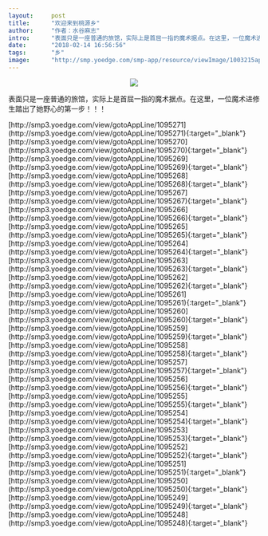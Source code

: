 ```yaml
---
layout:     post
title:      "欢迎来到桃源乡"
author:     "作者：水谷麻志"
intro:      "表面只是一座普通的旅馆，实际上是首屈一指的魔术据点。在这里，一位魔术进修生踏出了她野心的第一步！！！"
date:       "2018-02-14 16:56:56"
tags:       "乡"
image:      "http://smp.yoedge.com/smp-app/resource/viewImage/1003215appline.png"
---
```

<div style="text-align: center">
<p><img src="http://smp.yoedge.com/smp-app/resource/viewImage/1003215appline.png"/></p>
</div>
<p class="post-meta">
<span>表面只是一座普通的旅馆，实际上是首屈一指的魔术据点。在这里，一位魔术进修生踏出了她野心的第一步！！！</span>
</p>
[http://smp3.yoedge.com/view/gotoAppLine/1095271](http://smp3.yoedge.com/view/gotoAppLine/1095271){:target="_blank"}
[http://smp3.yoedge.com/view/gotoAppLine/1095270](http://smp3.yoedge.com/view/gotoAppLine/1095270){:target="_blank"}
[http://smp3.yoedge.com/view/gotoAppLine/1095269](http://smp3.yoedge.com/view/gotoAppLine/1095269){:target="_blank"}
[http://smp3.yoedge.com/view/gotoAppLine/1095268](http://smp3.yoedge.com/view/gotoAppLine/1095268){:target="_blank"}
[http://smp3.yoedge.com/view/gotoAppLine/1095267](http://smp3.yoedge.com/view/gotoAppLine/1095267){:target="_blank"}
[http://smp3.yoedge.com/view/gotoAppLine/1095266](http://smp3.yoedge.com/view/gotoAppLine/1095266){:target="_blank"}
[http://smp3.yoedge.com/view/gotoAppLine/1095265](http://smp3.yoedge.com/view/gotoAppLine/1095265){:target="_blank"}
[http://smp3.yoedge.com/view/gotoAppLine/1095264](http://smp3.yoedge.com/view/gotoAppLine/1095264){:target="_blank"}
[http://smp3.yoedge.com/view/gotoAppLine/1095263](http://smp3.yoedge.com/view/gotoAppLine/1095263){:target="_blank"}
[http://smp3.yoedge.com/view/gotoAppLine/1095262](http://smp3.yoedge.com/view/gotoAppLine/1095262){:target="_blank"}
[http://smp3.yoedge.com/view/gotoAppLine/1095261](http://smp3.yoedge.com/view/gotoAppLine/1095261){:target="_blank"}
[http://smp3.yoedge.com/view/gotoAppLine/1095260](http://smp3.yoedge.com/view/gotoAppLine/1095260){:target="_blank"}
[http://smp3.yoedge.com/view/gotoAppLine/1095259](http://smp3.yoedge.com/view/gotoAppLine/1095259){:target="_blank"}
[http://smp3.yoedge.com/view/gotoAppLine/1095258](http://smp3.yoedge.com/view/gotoAppLine/1095258){:target="_blank"}
[http://smp3.yoedge.com/view/gotoAppLine/1095257](http://smp3.yoedge.com/view/gotoAppLine/1095257){:target="_blank"}
[http://smp3.yoedge.com/view/gotoAppLine/1095256](http://smp3.yoedge.com/view/gotoAppLine/1095256){:target="_blank"}
[http://smp3.yoedge.com/view/gotoAppLine/1095255](http://smp3.yoedge.com/view/gotoAppLine/1095255){:target="_blank"}
[http://smp3.yoedge.com/view/gotoAppLine/1095254](http://smp3.yoedge.com/view/gotoAppLine/1095254){:target="_blank"}
[http://smp3.yoedge.com/view/gotoAppLine/1095253](http://smp3.yoedge.com/view/gotoAppLine/1095253){:target="_blank"}
[http://smp3.yoedge.com/view/gotoAppLine/1095252](http://smp3.yoedge.com/view/gotoAppLine/1095252){:target="_blank"}
[http://smp3.yoedge.com/view/gotoAppLine/1095251](http://smp3.yoedge.com/view/gotoAppLine/1095251){:target="_blank"}
[http://smp3.yoedge.com/view/gotoAppLine/1095250](http://smp3.yoedge.com/view/gotoAppLine/1095250){:target="_blank"}
[http://smp3.yoedge.com/view/gotoAppLine/1095249](http://smp3.yoedge.com/view/gotoAppLine/1095249){:target="_blank"}
[http://smp3.yoedge.com/view/gotoAppLine/1095248](http://smp3.yoedge.com/view/gotoAppLine/1095248){:target="_blank"}


